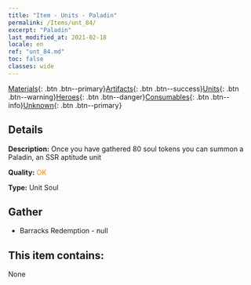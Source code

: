 ```yaml
---
title: "Item - Units - Paladin"
permalink: /Items/unt_84/
excerpt: "Paladin"
last_modified_at: 2021-02-18
locale: en
ref: "unt_84.md"
toc: false
classes: wide
---
```

 [Materials](/Items/){: .btn .btn--primary}[Artifacts](/Items/Artifacts/){: .btn .btn--success}[Units](/Items/Units/){: .btn .btn--warning}[Heroes](/Items/Heroes/){: .btn .btn--danger}[Consumables](/Items/Consumables/){: .btn .btn--info}[Unknown](/Items/Unknown/){: .btn .btn--primary}

## Details
 **Description:** Once you have gathered 80 soul tokens you can summon a Paladin, an SSR aptitude unit

 **Quality:** <span style="color: #FF8C00">OK</span>

 **Type:** Unit Soul

## Gather

*    Barracks Redemption - null 

## This item contains:

  None

